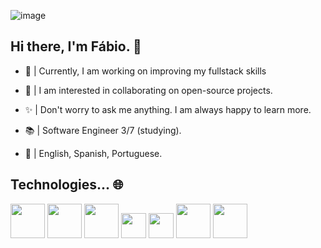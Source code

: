 ![image](https://github.com/user-attachments/assets/3fd407c4-4413-4e03-9d78-b88c1f856169)


## Hi there, I'm Fábio. 👋

* <p> 🌌 | Currently, I am working on improving my fullstack skills</p>
* <p> 🤝 | I am interested in collaborating on open-source projects.</p>
* <p> ✨ | Don't worry to ask me anything. I am always happy to learn more.</p>
* <p> 📚 | Software Engineer 3/7 (studying).</p>
* <p> 💭 | English, Spanish, Portuguese.</p>

## Technologies... 🌐

<img src="https://github.com/user-attachments/assets/a9024c9e-ff27-4445-9cc4-8bd9e6d8826f"  height="55" />
<img src="https://github.com/user-attachments/assets/755c3cbc-6b07-4d9d-862c-6561b4e44098"  height="55" />
<img src="https://github.com/user-attachments/assets/320eecaf-24f3-47fd-afe2-a4c8c032d9a3"  height="55" />
<img src="https://github.com/user-attachments/assets/19e69098-f942-41e3-b02a-a1eee11f42e5"  height="40" />
<img src="https://github.com/user-attachments/assets/61a2ea61-200b-40c5-bfdc-78411ebc0d04"  height="40" />
<img src="https://github.com/user-attachments/assets/d9bce2ba-e902-4976-a93f-0b991a2223f7"  height="55" />
<img src="https://github.com/user-attachments/assets/d7f1f1f6-a83e-4d2c-889b-b70bff17becc"  height="55" />


